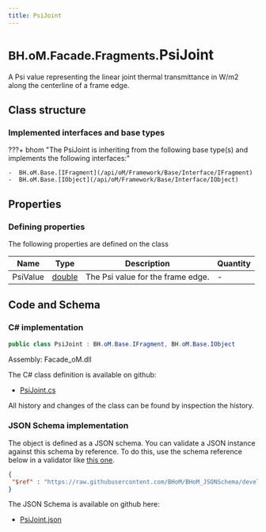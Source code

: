 ```yaml
---
title: PsiJoint
---
```


# <small>BH.oM.Facade.Fragments.</small>**PsiJoint**

A Psi value representing the linear joint thermal transmittance in W/m2 along the centerline of a frame edge.

## Class structure

### Implemented interfaces and base types

???+ bhom "The PsiJoint is inheriting from the following base type(s) and implements the following interfaces:"

    -  BH.oM.Base.[IFragment](/api/oM/Framework/Base/Interface/IFragment)
    -  BH.oM.Base.[IObject](/api/oM/Framework/Base/Interface/IObject)


## Properties



### Defining properties

The following properties are defined on the class

| Name             | Type             | Description      | Quantity         |
|------------------|------------------|------------------|------------------|
| PsiValue | [double](https://learn.microsoft.com/en-us/dotnet/api/System.Double?view=netstandard-2.0) | The Psi value for the frame edge. | - |


## Code and Schema

### C# implementation

``` C# title="C#"
public class PsiJoint : BH.oM.Base.IFragment, BH.oM.Base.IObject
```

Assembly: Facade_oM.dll

The C# class definition is available on github:

- [PsiJoint.cs](https://github.com/BHoM/BHoM/blob/develop/Facade_oM/Fragments\PsiJoint.cs)

All history and changes of the class can be found by inspection the history.
### JSON Schema implementation

The object is defined as a JSON schema. You can validate a JSON instance against this schema by reference. To do this, use the schema reference below in a validator like [this one](https://www.jsonschemavalidator.net/).

``` json title="JSON Schema"
{
 "$ref" : "https://raw.githubusercontent.com/BHoM/BHoM_JSONSchema/develop/Facade_oM/Fragments/PsiJoint.json"
}
```

The JSON Schema is available on github here:

- [PsiJoint.json](https://github.com/BHoM/BHoM_JSONSchema/blob/develop/Facade_oM/Fragments/PsiJoint.json)
